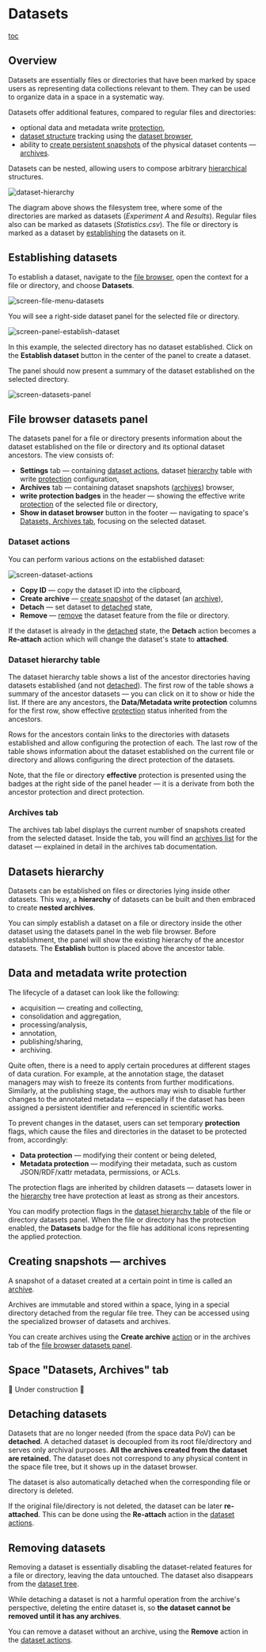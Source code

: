 # Datasets

[toc][]
<!-- FIXME: zrobić ticket i podlinkować do napisania doksów nowej wersji widoku -->

## Overview

Datasets are essentially files or directories that have been marked by space users as
representing data collections relevant to them. They can be used to organize data in
a space in a systematic way.

Datasets offer additional features, compared to regular files and directories:
- optional data and metadata write [protection][],
- [dataset structure][hierarchy] tracking using the [dataset browser][Datasets, Archives tab],
- ability to [create persistent snapshots][create archive] of the physical dataset contents —
  [archives][].

Datasets can be nested, allowing users to compose arbitrary [hierarchical][hierarchy] structures.

![dataset-hierarchy][]

The diagram above shows the filesystem tree, where some of the directories are marked as datasets (_Experiment A_ and _Results_). Regular files also can be marked as datasets (_Statistics.csv_). The file or directory is marked as a dataset by [establishing][establishing datasets] the datasets on it.

## Establishing datasets
<!-- FIXME: w archives mam wypunktowanie -->
To establish a dataset, navigate to the [file browser][], open the context for a file or directory, and choose **Datasets**.

<!-- FIXME: screeny powinny być z odpowiedniej wielkości ekranu i zooma - teraz są robocze -->

![screen-file-menu-datasets][]

You will see a right-side dataset panel for the selected file or directory.

![screen-panel-establish-dataset][]

In this example, the selected directory has no dataset established. Click on the **Establish dataset** button in the center of the panel to create a dataset.

<!-- FIXME: ten screen można ograniczyć do "This directory is a dataset..." -->
The panel should now present a summary of the dataset established on the selected directory.
<!-- FIXME: screen powinien zawierać dolny przycisk -->
![screen-datasets-panel][]

## File browser datasets panel

The datasets panel for a file or directory presents information about the dataset established on the file or directory and its optional dataset ancestors. The view consists of:
<!-- FIXME: screen z podziałem na 1,2,3,4? -->

* **Settings** tab — containing [dataset actions][], dataset [hierarchy][] table with write [protection][] configuration,
* **Archives** tab — containing dataset snapshots ([archives][]) browser,
* **write protection badges** in the header — showing the effective write [protection][] of the selected file or directory,
* **Show in dataset browser** button in the footer — navigating to space's [Datasets, Archives tab][], focusing on the selected dataset.

### Dataset actions
<!-- FIXME: tutaj dałbym większy screen z zaznaczeniem tej opcji -->
You can perform various actions on the established dataset:

![screen-dataset-actions][]
<!-- FIXME: linki dać na samych akcjach -->
* **Copy ID** — copy the dataset ID into the clipboard,
* **Create archive** — [create snapshot][create archive] of the dataset (an [archive][archives]),
* **Detach** — set dataset to [detached][detaching datasets] state,
* **Remove** — [remove][removing datasets] the dataset feature from the file or directory.

If the dataset is already in the [detached][detaching datasets] state, the **Detach** action becomes a **Re-attach** action which will change the dataset's state to **attached**.

### Dataset hierarchy table

<!-- FIXME: ładny screen, na którym jest pokazana większa hierarchia i zmienione ustawienia protekcji; można pociąć ten screen -->

The dataset hierarchy table shows a list of the ancestor directories having datasets established (and not [detached][detaching datasets]). The first row of the table shows a summary of the ancestor datasets — you can click on it to show or hide the list. If there are any ancestors, the **Data/Metadata write protection** columns for the first row, show effective [protection][] status inherited from the ancestors.

Rows for the ancestors contain links to the directories with datasets established and allow configuring the protection of each. The last row of the table shows information about the dataset established on the current file or directory and allows configuring the direct protection of the datasets.

Note, that the file or directory **effective** protection is presented using the badges at the right side of the panel header — it is a derivate from both the ancestor protection and direct protection.

### Archives tab

<!-- FIXME: screen taba i widoku -->
<!-- FIXME: link do dokumentacji -->

The archives tab label displays the current number of snapshots created from the selected dataset. Inside the tab, you will find an [archives list][] for the dataset — explained in detail in the archives tab documentation.

## Datasets hierarchy
<!-- FIXME: to można przenieść w okolice Overview, blisko diagramu, bo w tej chwili dataset hierarchy table jest przed zdefiniowaniem czym jest hierarchia -->

<!-- FIXME: datasety tworzą hierarchię - wystarczy wejść do środka i na pliku lub katalogu otworzyć panel datasetów i dać establish; wtedy w tabeli mamy dodatkowe rzeczy w hierarchii -->

<!-- FIXME: link do nested archives -->

Datasets can be established on files or directories lying inside other datasets. This way,
a **hierarchy** of datasets can be built and then embraced to create **nested archives**.

<!-- FIXME: diagram, na którym pokazujemy z lewej strony drzewo datasetów a po prawej kawałek screena z widoku hierarchii; na górze mogą być nagłówki "tabeli" - filesystem tree | dataset tree -->

You can simply establish a dataset on a file or directory inside the other dataset using the datasets panel in the web file browser. Before establishment, the panel will show the existing hierarchy of the ancestor datasets. The **Establish** button is placed above the ancestor table.

<!-- FIXME: screen pokazujący panel przed establishnięciem -->


## Data and metadata write protection

The lifecycle of a dataset can look like the following:
- acquisition — creating and collecting,
- consolidation and aggregation,
- processing/analysis,
- annotation,
- publishing/sharing,
- archiving.

Quite often, there is a need to apply certain procedures at different stages of data
curation. For example, at the annotation stage, the dataset managers may wish to freeze
its contents from further modifications. Similarly, at the publishing stage, the authors
may wish to disable further changes to the annotated metadata — especially if the dataset
has been assigned a persistent identifier and referenced in scientific works.

To prevent changes in the dataset, users can set temporary **protection** flags, which
cause the files and directories in the dataset to be protected from, accordingly:
<!-- FIXME: napisać szczegółowo? -->
- **Data protection** — modifying their content or being deleted,
- **Metadata protection** — modifying their metadata, such as custom JSON/RDF/xattr
  metadata, permissions, or ACLs.

The protection flags are inherited by children datasets — datasets lower in the [hierarchy][]
tree have protection at least as strong as their ancestors.

You can modify protection flags in the [dataset hierarchy table][] of the file or directory datasets panel. When the file or directory has the protection enabled, the **Datasets** badge for the file has additional icons representing the applied protection.

<!-- FIXME: screen z badge'a -->

<!-- FIXME: jak będzie dokumentacja nowego widoku datasets, archives to napisać, że tam można też otwierać panel zmian protekcji -->

## Creating snapshots — archives

A snapshot of a dataset created at a certain point in time is called an [archive][archives].

Archives are immutable and stored within a space, lying in a special directory detached
from the regular file tree. They can be accessed using the specialized browser of
datasets and archives.

You can create archives using the **Create archive** [action][dataset actions] or in the archives tab of the [file browser datasets panel][].

<!-- FIXME: link do opisu archives view -->

<!-- FIXME: wrzucić 2 małe screeny z datasets panel action i archives tab -->

## Space "Datasets, Archives" tab

🚧 Under construction 🚧

## Detaching datasets

Datasets that are no longer needed (from the space data PoV) can be **detached**. A
detached dataset is decoupled from its root file/directory and serves only archival
purposes. **All the archives created from the dataset are retained.** The dataset does not
correspond to any physical content in the space file tree, but it shows up in the dataset
browser.

The dataset is also automatically detached when the corresponding file or directory is
deleted.

If the original file/directory is not deleted, the dataset can be later **re-attached**.
This can be done using the **Re-attach** action in the [dataset actions][].

<!-- FIXME: screen akcji re-attachowania -->

<!-- FIXME: napisać o re-attachowaniu z poziomu Datasets, Archives -->

## Removing datasets

Removing a dataset is essentially disabling the dataset-related features for a file or
directory, leaving the data untouched. The dataset also disappears from the [dataset
tree][hierarchy].

While detaching a dataset is not a harmful operation from the archive's perspective,
deleting the entire dataset is, so **the dataset cannot be removed until it has any
archives**.

<!-- FIXME: screen z "remove not available" -->

<!-- FIXME: dopisać: Deleting archives of the dataset is described here. -->

You can remove a dataset without an archive, using the **Remove** action in the [dataset
actions][].

<!-- FIXME: screen z akcją remove -->

<!-- FIXME: dodatkowa sekcja: uprawnienia -->

<!-- references -->

[toc]: <>

[establishing datasets]: #establishing-datasets

[protection]: #data-and-metadata-write-protection

[hierarchy]: #datasets-hierarchy

[dataset actions]: #dataset-actions

[detaching datasets]: #detaching-datasets

[removing datasets]: #removing-datasets

[Datasets, Archives tab]: #space-datasets-archives-tab

[create archive]: #creating-snapshots--archives

[dataset hierarchy table]: #dataset-hierarchy-table

[file browser datasets panel]: #file-browser-datasets-panel

[file browser]: web-file-browser.md

[archives]: archives.md

[archives list]: archives.md#browsing-archives

[dataset-hierarchy]: ../../images/user-guide/datasets/dataset-hierarchy.svg

[screen-panel-establish-dataset]: ../../images/user-guide/datasets/panel-establish-dataset.png

[screen-file-menu-datasets]: ../../images/user-guide/datasets/file-menu-datasets.png

[screen-datasets-panel]: ../../images/user-guide/datasets/datasets-panel.png

[screen-dataset-actions]: ../../images/user-guide/datasets/dataset-actions.png
